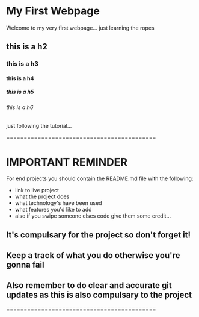 # My First Webpage

Welcome to my very first webpage... just learning the ropes

## this is a h2

### this is a h3

#### this is a h4

##### this is a h5

###### this is a h6

just following the tutorial...

===========================================

# IMPORTANT REMINDER

For end projects you should contain the README.md file with the following:

 - link to live project
 - what the project does
 - what technology's have been used
 - what features you'd like to add
 - also if you swipe someone elses code give them some credit...

## It's compulsary for the project so don't forget it! 
## Keep a track of what you do otherwise you're gonna fail

## Also remember to do clear and accurate git updates as this is also compulsary to the project

===========================================